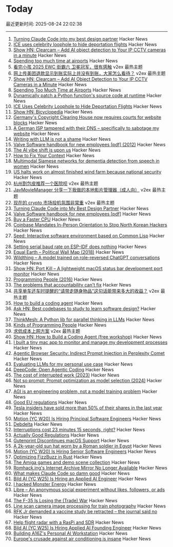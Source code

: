 # Today

最近更新时间: 2025-08-24 22:02:38

--- 
1. [Turning Claude Code into my best design partner](https://betweentheprompts.com/design-partner/) Hacker News
2. [ICE uses celebrity loophole to hide deportation flights](https://jacobin.com/2025/08/ice-uses-celebrities-loophole-to-hide-deportation-flights/) Hacker News
3. [Show HN: Clearcam – Add AI object detection to Your IP CCTV cameras in a minute](https://github.com/roryclear/clearcam) Hacker News
4. [Spending too much time at airports](https://thezvi.substack.com/p/spending-too-much-time-at-airports) Hacker News
5. [看完小孩 2025 EWC 街霸六 卫冕冠军，很有感触](https://www.v2ex.com/t/1154540) v2ex 最热主题
6. [网上传美团退款显示到账实际上并没有到账，大家怎么看待？](https://www.v2ex.com/t/1154526) v2ex 最热主题
7. [Show HN: Clearcam – Add AI Object Detection to Your IP CCTV Cameras in a Minute](https://github.com/roryclear/clearcam) Hacker News
8. [Spending Too Much Time at Airports](https://thezvi.substack.com/p/spending-too-much-time-at-airports) Hacker News
9. [Dynamically patch a Python function's source code at runtime](https://ericmjl.github.io/blog/2025/8/23/wicked-python-trickery-dynamically-patch-a-python-functions-source-code-at-runtime/) Hacker News
10. [ICE Uses Celebrity Loophole to Hide Deportation Flights](https://jacobin.com/2025/08/ice-uses-celebrities-loophole-to-hide-deportation-flights/) Hacker News
11. [Show HN: Bicyclopedia](https://bicyclopedia.lemoing.ca/) Hacker News
12. [Germany's Copyright Clearing House now requires courts for website blocks](https://www.heise.de/en/news/Copyright-clearing-house-Committee-for-website-blocking-to-rely-on-judiciary-10490128.html) Hacker News
13. [A German ISP tampered with their DNS – specifically to sabotage my website](https://lina.sh/blog/telefonica-sabotages-me) Hacker News
14. [Writing with LLM is not a shame](https://reflexions.florianernotte.be/post/ai-transparency/) Hacker News
15. [Valve Software handbook for new employees [pdf] (2012)](https://cdn.akamai.steamstatic.com/apps/valve/Valve_NewEmployeeHandbook.pdf) Hacker News
16. [The AI vibe shift is upon us](https://www.cnn.com/2025/08/22/business/ai-vibe-shift-nightcap) Hacker News
17. [How to Fix Your Context](https://www.dbreunig.com/2025/06/26/how-to-fix-your-context.html) Hacker News
18. [Multimodal Siamese networks for dementia detection from speech in women](https://www.nature.com/articles/s41598-025-13902-7) Hacker News
19. [US halts work on almost finished wind farm because national security](https://www.npr.org/2025/08/23/nx-s1-5513919/trump-stops-offshore-wind-renewable-energy) Hacker News
20. [杭州割包皮推荐一个医院呗](https://www.v2ex.com/t/1154537) v2ex 最热主题
21. [JavMovieManager 分享一下我做的本地影片管理器（成人向）](https://www.v2ex.com/t/1154524) v2ex 最热主题
22. [现在的 crypto 市场投机氛围非常重](https://www.v2ex.com/t/1154518) v2ex 最热主题
23. [Turning Claude Code into My Best Design Partner](https://betweentheprompts.com/design-partner/) Hacker News
24. [Valve Software handbook for new employees [pdf]](https://cdn.akamai.steamstatic.com/apps/valve/Valve_NewEmployeeHandbook.pdf) Hacker News
25. [Buy a Faster CPU](https://blog.howardjohn.info/posts/buy-a-cpu/) Hacker News
26. [Coinbase Mandates In-Person Orientation to Stop North Korean Hackers](https://www.businessinsider.com/coinbase-north-korea-threats-remote-work-2025-8) Hacker News
27. [Seed: Interactive software environment based on Common Lisp](https://github.com/phantomics/seed) Hacker News
28. [Setting serial baud rate on ESP-IDF does nothing](https://atomic14.substack.com/p/this-number-does-nothing) Hacker News
29. [Equal Earth – Political Wall Map (2018)](https://equal-earth.com/index.html) Hacker News
30. [Wildthing – A model trained on role-reversed ChatGPT conversations](https://youaretheassistantnow.com/) Hacker News
31. [Show HN: Port Kill – A lightweight macOS status bar development port monitor](https://github.com/kagehq/port-kill) Hacker News
32. [Programming People (2016)](https://leftoversalad.com/c/015_programmingpeople/) Hacker News
33. [The problems that accountability can't fix](https://surfingcomplexity.blog/2025/08/23/the-problems-that-accountability-cant-fix/) Hacker News
34. [共享单车还车时提醒的“请带走随身物品”这句话能带来多大的收益？](https://www.v2ex.com/t/1154532) v2ex 最热主题
35. [How to build a coding agent](https://ghuntley.com/agent/) Hacker News
36. [Ask HN: Best codebases to study to learn software design?](https://news.ycombinator.com/item?id=45001551) Hacker News
37. [ThinkMesh: A Python lib for parallel thinking in LLMs](https://github.com/martianlantern/ThinkMesh) Hacker News
38. [Kinds of Programming People](https://leftoversalad.com/c/015_programmingpeople/) Hacker News
39. [求低成本上网方案](https://www.v2ex.com/t/1154521) v2ex 最热主题
40. [Show HN: How to Build a Coding Agent (free workshop)](https://ghuntley.com/agent/) Hacker News
41. [I built a tiny mac app to monitor and manage my development processes](https://github.com/kagehq/port-kill) Hacker News
42. [Agentic Browser Security: Indirect Prompt Injection in Perplexity Comet](https://brave.com/blog/comet-prompt-injection/) Hacker News
43. [Evaluating LLMs for my personal use case](https://darkcoding.net/software/personal-ai-evals-aug-2025/) Hacker News
44. [DeepCode: Open Agentic Coding](https://github.com/HKUDS/DeepCode) Hacker News
45. [The cost of interrupted work (2023)](https://blog.oberien.de/2023/11/05/23-minutes-15-seconds.html) Hacker News
46. [Not so prompt: Prompt optimization as model selection (2024)](https://www.gojiberries.io/not-so-prompt-prompt-optimization-as-model-selection/) Hacker News
47. [AGI is an engineering problem, not a model training problem](https://www.vincirufus.com/posts/agi-is-engineering-problem/) Hacker News
48. [Good EU regulations](https://www.actuallygoodregulations.eu/) Hacker News
49. [Tesla insiders have sold more than 50% of their shares in the last year](https://electrek.co/2025/08/18/tesla-tsla-insiders-have-sold-more-than-50-of-their-shares-in-the-last-year/) Hacker News
50. [Motion (YC W20) Is Hiring Principal Software Engineers](https://jobs.ashbyhq.com/motion/7355e80d-dab2-4ba1-89cc-a0197e08a83c?utm_source=hn) Hacker News
51. [Debdelta](https://debdelta.debian.net/) Hacker News
52. [Interruptions cost 23 minutes 15 seconds, right?](https://blog.oberien.de/2023/11/05/23-minutes-15-seconds.html) Hacker News
53. [Actually Good Regulations](https://www.actuallygoodregulations.eu/) Hacker News
54. [Gutenprint Discontinues macOS Support](https://gimp-print.sourceforge.io/p_FAQ_OS_X.php) Hacker News
55. [A 2k-year-old sun hat worn by a Roman soldier in Egypt](https://www.smithsonianmag.com/smart-news/a-2000-year-old-sun-hat-worn-by-a-roman-soldier-in-egypt-goes-on-view-after-a-century-in-storage-180987192/) Hacker News
56. [Motion (YC W20) Is Hiring Senior Software Engineers](https://jobs.ashbyhq.com/motion/7355e80d-dab2-4ba1-89cc-a0197e08a83c?utm_source=hn) Hacker News
57. [Optimizing FizzBuzz in Rust](https://github.com/nrposner/fizzcrate) Hacker News
58. [The Amiga games and demo scene collection](https://amiga.vision/) Hacker News
59. [Romhack.ing's Internet Archive Mirror No Longer Available](https://romhack.ing/database/news/entry/DW8BKnRHSEqaGDwXTiKjMw) Hacker News
60. [What makes Claude Code so damn good](https://minusx.ai/blog/decoding-claude-code/) Hacker News
61. [Bild AI (YC W25) Is Hiring an Applied AI Engineer](https://www.workatastartup.com/jobs/75647) Hacker News
62. [I hacked Monster Energy](https://bobdahacker.com/blog/monster-energy) Hacker News
63. [Libre – An anonymous social experiment without likes, followers, or ads](https://libreantisocial.com) Hacker News
64. [The F-35 Is Losing the (Trade) War](https://www.jalopnik.com/1945910/f-35-fighter-jet-losing-trade-war/) Hacker News
65. [Line scan camera image processing for train photography](https://daniel.lawrence.lu/blog/y2025m09d21/) Hacker News
66. [RFK Jr demanded a vaccine study be retracted – the journal said no](https://www.nature.com/articles/d41586-025-02682-9) Hacker News
67. [Help flight radar with a RasPi and SDR](https://www.flightradar24.com/build-your-own) Hacker News
68. [Bild AI (YC W25) Is Hiring Applied AI Founding Engineer](https://www.workatastartup.com/jobs/75647) Hacker News
69. [Building A16Z's Personal AI Workstation](https://a16z.com/building-a16zs-personal-ai-workstation-with-four-nvidia-rtx-6000-pro-blackwell-max-q-gpus/) Hacker News
70. [Europe's crusade against air conditioning is insane](https://www.noahpinion.blog/p/europes-crusade-against-air-conditioning) Hacker News
